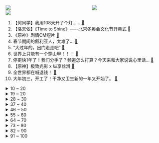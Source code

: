 <div >
	<a style="float:left;width:55%;" href = "https://github.com/anuraghazra/github-readme-stats">
	 <img src = "https://github-readme-stats.vercel.app/api?username=iuuuuuaena&theme=buefy&show_icons=true"/>
	</a>
	<a  style="float:right;width:45%" href = "https://github.com/anuraghazra/github-readme-stats">
	 <img  src="https://github-readme-stats.vercel.app/api/top-langs/?username=anuraghazra&layout=compact"/>
	</a>
	</div>

[![](https://img.shields.io/badge/jxd-@jxdgogogo.xyz-yellowgreen.svg)](https://www.jxdgogogo.xyz)<br>
1. 【何同学】我用108天开了个灯...... [:link:](//www.bilibili.com/video/BV1244y1p7kt) <br>
2. 【洛天依】《Time to Shine》——北京冬奥会文化节开幕式 [:link:](//www.bilibili.com/video/BV1wU4y1F7XL) <br>
3. 《原神》剧情CM短片 [:link:](//www.bilibili.com/video/BV1xa411y71j) <br>
4. 春节期间的叙利亚人，太难了… [:link:](//www.bilibili.com/video/BV1rT4y1k7du) <br>
5. “大过年的，出门走走吧” [:link:](//www.bilibili.com/video/BV1h3411E7Tk) <br>
6. 世界上只能有一个穿山甲！！！ [:link:](//www.bilibili.com/video/BV1fT4y1k7ik) <br>
7. 停更快1年了！我们分手了？频道怎么打算？今天来和大家说说心里话... [:link:](//www.bilibili.com/video/BV1bY411t7Eg) <br>
8. 【原神】极致光影 x 纵享丝滑 [:link:](//www.bilibili.com/video/BV1B34y127SJ) <br>
9. 全世界都在喊退钱！ [:link:](//www.bilibili.com/video/BV1jq4y1b7Qf) <br>
10. 大年初三，开工了！干净又卫生新的一年又开始了。 [:link:](//www.bilibili.com/video/BV13Y411L79A) <br>
<details>
<summary>10 ~ 20</summary>

11. 酒精：抱歉，安全摄入量为0的一级（类）致癌物  【医学真相】第一集 [:link:](//www.bilibili.com/video/BV1U5411Z7VH) <br>
12. 猪柳蛋：今天，我站着也要把钱挣了！ [:link:](//www.bilibili.com/video/BV1JZ4y1o7Rk) <br>
13. 脸都不要了 [:link:](//www.bilibili.com/video/BV1or4y1a71j) <br>
14. 牛 肉 汉 堡 天 花 板 [:link:](//www.bilibili.com/video/BV1bF411J7ki) <br>
15. 我悍刀愿称你为最行 [:link:](//www.bilibili.com/video/BV16q4y1h7v7) <br>
16. 《四海》大烂片？我从来没见过这么好看的春节档电影！ [:link:](//www.bilibili.com/video/BV1Mu411d7nF) <br>
17. 【2022·东方华灯宴】 [:link:](//www.bilibili.com/video/BV16q4y1h7xX) <br>
18. 【时代少年团】TNT春节太闹腾2022之《广告也精彩》 [:link:](//www.bilibili.com/video/BV1Er4y1Y7XT) <br>
19. 扑腾扑腾地，真的太可爱了这个樱花狼灵小玩具！ [:link:](//www.bilibili.com/video/BV1NZ4y1o7C2) <br>
</details>
<details>
<summary>19 ~ 20</summary>

20. 钟离单曲《璃月》——魔神战争时期钟离珍贵影像露出 [:link:](//www.bilibili.com/video/BV1UP4y1A7uQ) <br>
21. 看完1月新番，乐得我当场打开了剪辑软件！【泛式】 [:link:](//www.bilibili.com/video/BV1h34y1y7NZ) <br>
22. 动画短片:可以一直留在我的身边吗 [:link:](//www.bilibili.com/video/BV1WY411t717) <br>
23. 我的汉婚视频，被拍成了古偶剧！见者有喜气…… [:link:](//www.bilibili.com/video/BV1k44y1p7Cw) <br>
24. 阿姨，你买菜吗？？ [:link:](//www.bilibili.com/video/BV1c34y1171G) <br>
25. 老师：有谁可以报个警么… [:link:](//www.bilibili.com/video/BV1sq4y1h79t) <br>
26. 拍狙击手的时候张艺谋说了这句话让曹操觉得皮特别冷心特别暖。 [:link:](//www.bilibili.com/video/BV11q4y1F7NT) <br>
27. 过年给家人表演一个大招 [:link:](//www.bilibili.com/video/BV1HP4y1A7qz) <br>
28. 不愧是中国！用24节气打开冬奥开幕式 [:link:](//www.bilibili.com/video/BV1SP4y1A7Ki) <br>
</details>
<details>
<summary>28 ~ 30</summary>

29. 美国警察：想看一闪一闪的烟花？没问题！(挥棒 [:link:](//www.bilibili.com/video/BV1cm4y1Z7Fd) <br>
30. 原初修真伏羲生存 [:link:](//www.bilibili.com/video/BV1LL4y1s78U) <br>
31. 冬奥会瑞典运动员试吃中国零食 [:link:](//www.bilibili.com/video/BV1cb4y177qF) <br>
32. 9位画师联评: 不同水平的画都值多少钱?【业内点评01】 [:link:](//www.bilibili.com/video/BV1yb4y1j7UH) <br>
33. 花滑冠军千金来了！B站新晋UP主带你来看冬奥村 [:link:](//www.bilibili.com/video/BV1c44y1H77V) <br>
34. 过年期间的内心独白（贰） [:link:](//www.bilibili.com/video/BV1F44y1W7jr) <br>
35. 極 人 合 体 ！坏了，他们好像真会包饺子？ [:link:](//www.bilibili.com/video/BV1RR4y1j7QK) <br>
36. 胆 大 包 天！小伙竟跑到警局蹭吃蹭喝？！ [:link:](//www.bilibili.com/video/BV1Pr4y1Y7yR) <br>
37. 日本记者成冰墩墩铁粉，狂买6个直播时兴奋展示 [:link:](//www.bilibili.com/video/BV1YS4y1y7iX) <br>
</details>
<details>
<summary>37 ~ 40</summary>

38. 我真的快被这个记者笑死了，羽生结弦大有可能是跟着冰墩墩跑了吧【羽生结弦】 [:link:](//www.bilibili.com/video/BV1eS4y157Gg) <br>
39. 尽管遭受过许多恶意，仍将善良留给每一个人。他总是这样谦逊有礼，又不失温度。 [:link:](//www.bilibili.com/video/BV1wT4y1C7Us) <br>
40. 现实版“超级风火轮”，贾芳芳超高难度蹦床惊呆所有选手， [:link:](//www.bilibili.com/video/BV153411E7xv) <br>
41. 生活很累，猫猫受罪！ [:link:](//www.bilibili.com/video/BV1c44y1W7Di) <br>
42. 这是我们曾经拥有的国足 [:link:](//www.bilibili.com/video/BV1Xb4y1E7oP) <br>
43. 村里来了北京记者... [:link:](//www.bilibili.com/video/BV1XS4y157y3) <br>
44. 由于长的实在太可爱，每次遇到游客和科考人员都会被rua的竖琴海豹宝宝 [:link:](//www.bilibili.com/video/BV1b34y1y7wd) <br>
45. 《当代男生过年现状》 [:link:](//www.bilibili.com/video/BV18L4y1s7tV) <br>
46. 他俩好像知道自己很可爱！！！ [:link:](//www.bilibili.com/video/BV1sq4y1b77m) <br>
</details>
<details>
<summary>46 ~ 50</summary>

47. 纽约警察：开心点，来看新年鞭炮了（上膛 [:link:](//www.bilibili.com/video/BV1qL411F7Gs) <br>
48. 【亮记生物鉴定】网络热传生物鉴定37 [:link:](//www.bilibili.com/video/BV1eY411t7MJ) <br>
49. 只有高中生才懂的奇葩题目！ [:link:](//www.bilibili.com/video/BV1g44y1W7C2) <br>
50. 胡军不放过“雷公”的任何一个表演细节！ [:link:](//www.bilibili.com/video/BV1iF411H7ub) <br>
51. 自从做了UP主，警察，诈骗犯，黑产都关注了我 [:link:](//www.bilibili.com/video/BV1ZR4y1T71H) <br>
52. 致敬！院士放弃专利让救命药一盒仅290元 [:link:](//www.bilibili.com/video/BV1G3411E7QW) <br>
53. 一款看似粗陋却预言了16年后未来的游戏 [:link:](//www.bilibili.com/video/BV1n5411f7kt) <br>
54. 给德国室友做了一大桌年夜饭，他大受震撼！ [:link:](//www.bilibili.com/video/BV1pq4y1h7zN) <br>
55. 2月1日，黑龙江东宁。哥俩给奶奶拜年，哥哥祝福词甩的硬声音大磕的响，弟弟当场崩溃大哭。 [:link:](//www.bilibili.com/video/BV1Hr4y1h7ta) <br>
</details>
<details>
<summary>55 ~ 60</summary>

56. 2022我的世界拜年纪 [:link:](//www.bilibili.com/video/BV1kq4y1F7Uh) <br>
57. 撒贝宁嘴不再瓢 “传递宁宁，奥运必赢” [:link:](//www.bilibili.com/video/BV1kR4y1j7pK) <br>
58. 被 选 中 的 小 学 生 [:link:](//www.bilibili.com/video/BV1mY411t74s) <br>
59. 【独家视频】习主席的一天 [:link:](//www.bilibili.com/video/BV1Nu411977X) <br>
60. 程序员看用户使用她设计的产品是怎样的体验？ [:link:](//www.bilibili.com/video/BV115411Z7UA) <br>
61. “央视化妆真的好神奇！她主持体育频道时是一张小家碧玉脸，主持春晚就变成了国泰民安脸！” [:link:](//www.bilibili.com/video/BV15a41127zm) <br>
62. 年度大剧之《开泼》 [:link:](//www.bilibili.com/video/BV1z44y1p7pv) <br>
63. “我”《一个听不懂人话的理发师》 [:link:](//www.bilibili.com/video/BV1BL4y1W76T) <br>
64. ⚡️误食人间烟火⚡️ [:link:](//www.bilibili.com/video/BV16u411R7et) <br>
</details>
<details>
<summary>64 ~ 70</summary>

65. 这号不是班主任？？？？ [:link:](//www.bilibili.com/video/BV1Fb4y1J7Xy) <br>
66. 【孟庆旸】三登春晚  次次领舞 [:link:](//www.bilibili.com/video/BV1n34y1y791) <br>
67. 爱了！北京冬奥会的神仙纪念品，强烈要求申遗！ [:link:](//www.bilibili.com/video/BV1xm4y1o78V) <br>
68. 听说欧美疫情没日本控制的好是因为…… [:link:](//www.bilibili.com/video/BV1KR4y1M7G7) <br>
69. 《 她 控 了 我 五 秒 》 [:link:](//www.bilibili.com/video/BV1HT4y1C7w3) <br>
70. 怕狗狗被鞭炮吓到的小朋友 [:link:](//www.bilibili.com/video/BV1GS4y157GY) <br>
71. 当你能随意变成「任意方块」!! [:link:](//www.bilibili.com/video/BV16S4y1k7HE) <br>
72. 纳粹赢得二战，美国成为傀儡。黑色极权镇压世界，如今你我皆是牛马！ [:link:](//www.bilibili.com/video/BV1Ar4y1Y7ig) <br>
73. 【有何不可】最废话版本！ [:link:](//www.bilibili.com/video/BV1Jq4y1h7tX) <br>
</details>
<details>
<summary>73 ~ 80</summary>

74. 所以，我不爱坐长途汽车 [:link:](//www.bilibili.com/video/BV17L4y1s77W) <br>
75. 《国足现状》 [:link:](//www.bilibili.com/video/BV165411Z7bR) <br>
76. 蟹王又来了，全网最大面包蟹，吃一个钳子就饱了 [:link:](//www.bilibili.com/video/BV16Z4y1d7LG) <br>
77. 【医学博士】2招教你搞定腰痛 I 新年养腰计划 [:link:](//www.bilibili.com/video/BV1Mu41197AH) <br>
78. 谁能抵抗得住冰墩墩呢？ [:link:](//www.bilibili.com/video/BV1xY411t7Bn) <br>
79. 怂怂的小猫咪是这样的，被人碰一下就会投降 [:link:](//www.bilibili.com/video/BV1KT4y1C7aE) <br>
80. 你以为藏狐眼睛小？其实他也可以亮得像灯泡。 [:link:](//www.bilibili.com/video/BV1kS4y1V7Rc) <br>
81. 男子为了吃到带硬币的饺子，竟然使用扫雷仪，网友：你是不是玩不起 [:link:](//www.bilibili.com/video/BV17a41127m6) <br>
82. 原神那些刻进DNA里无法超越的名场面！ [:link:](//www.bilibili.com/video/BV1Fr4y1Y7xn) <br>
</details>
<details>
<summary>82 ~ 90</summary>

83. 当你拜年时rickroll了亲戚家小孩 [:link:](//www.bilibili.com/video/BV1Ga41127z9) <br>
84. 卧槽卧槽！！难怪解说破音了好几次！ [:link:](//www.bilibili.com/video/BV1va411273D) <br>
85. 《坐飞机千万别手欠碰了这个地方》 [:link:](//www.bilibili.com/video/BV1Um4y1o7vy) <br>
86. 我的世界，但是所有矿物都变成了宝箱！ [:link:](//www.bilibili.com/video/BV1U44y1p7mN) <br>
87. 亲测实锤招财猫，快转走吧，祝大家新年发大财 [:link:](//www.bilibili.com/video/BV1L34y1y7wz) <br>
88. 盘点影视剧十大有钱人！这才是真豪横！！！ [:link:](//www.bilibili.com/video/BV1wS4y157nK) <br>
89. 如果许嵩来唱《开端》主题曲 [:link:](//www.bilibili.com/video/BV1e3411E73a) <br>
90. “因为太可爱 所以忘了长腿了” [:link:](//www.bilibili.com/video/BV12F411n7Y1) <br>
91. 16岁的表妹面对亲戚vs20多岁的你面对亲戚 [:link:](//www.bilibili.com/video/BV1634y127s1) <br>
</details>
<details>
<summary>91 ~ 100</summary>

92. 看不懂算我输，全网最清晰解读！一口气看懂美国政坛大戏《纸牌屋》1+2季 [:link:](//www.bilibili.com/video/BV1Ru41117Vn) <br>
93. 《我 在 人 间 凑 数 的 那 些 年》 [:link:](//www.bilibili.com/video/BV1sY411t78J) <br>
94. 优 美 的 国 足 话 [:link:](//www.bilibili.com/video/BV1yR4y1j771) <br>
95. 【老番茄】大傻子福尔摩斯 [:link:](//www.bilibili.com/video/BV1xF411H7tw) <br>
96. 这是不是你和男盆友一起睡觉时的样子 [:link:](//www.bilibili.com/video/BV11F411H7bW) <br>
97. 当代大学生返乡现状 [:link:](//www.bilibili.com/video/BV1KS4y157En) <br>
98. 猫和老鼠大家都看过吧，深挖里面的细节就会发现…… [:link:](//www.bilibili.com/video/BV1Ku411d7Uq) <br>
99. 【苏星河】iPhone上最重要的软件，在用的人却寥寥无几？ [:link:](//www.bilibili.com/video/BV1e5411Z7w1) <br>
100. 因为村民想当太空人，我给了他最喜欢的三角杀 [:link:](//www.bilibili.com/video/BV1eq4y1F7Xf) <br>
</details>
